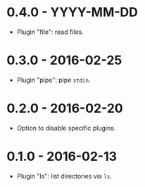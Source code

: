 # 0.4.0 - YYYY-MM-DD #

- Plugin "file": read files.

# 0.3.0 - 2016-02-25 #

- Plugin "pipe": pipe `stdin`.

# 0.2.0 - 2016-02-20 #

- Option to disable specific plugins.

# 0.1.0 - 2016-02-13 #

- Plugin "ls": list directories via `ls`.
